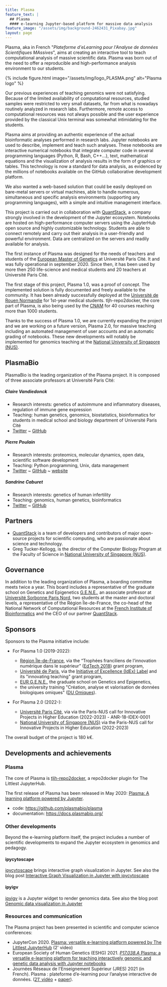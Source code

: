 ```yaml
---
title: Plasma
feature_text: |
  ## Plasma
  #### e-learning Jupyter-based platform for massive data analysis
feature_image: "/assets/img/background-2462431_Pixabay.jpg"
layout: page
---
```


Plasma, aka in French "*Plateforme d'eLearning pour l'Analyse de données Scientifiques MAssives*", aims at creating an interactive tool to teach computational analysis of massive scientific data. Plasma was born out of the need to offer a reproducible and high-performance analysis environment to our students.

{% include figure.html image="/assets/img/logo_PLASMA.png" alt="Plasma logo" %}

Our previous experiences of teaching genomics were not satisfying. Because of the limited availability of computational resources, studied samples were restricted to very small datasets, far from what is nowadays routinely analyzed in research labs. Furthermore, remote access to computational resources was not always possible and the user experience provided by the classical Unix terminal was somewhat intimidating for the students.

Plasma aims at providing an authentic experience of the actual bioinformatic analyses performed in research labs. Jupyter notebooks are used to describe, implement and teach such analyses. These notebooks are interactive numerical notebooks that integrate computer code in several programming languages (Python, R, Bash, C++...), text, mathematical equations and the visualization of analysis results in the form of graphics or tables. This technology is now a standard for data analysis, as evidenced by the millions of notebooks available on the GitHub collaborative development platform.

We also wanted a web-based solution that could be easily deployed on bare-metal servers or virtual machines, able to handle numerous, simultaneous and specific analysis environments (supporting any programming languages), with a simple and intuitive management interface.

This project is carried out in collaboration with [QuantStack](https://quantstack.net/), a company strongly involved in the development of the Jupyter ecosystem. Notebooks are hosted on high-performance computer servers using the JupyterHub open source and highly customizable technology. Students are able to connect remotely and carry out their analysis in a user-friendly and powerful environment. Data are centralized on the servers and readily available for analysis.

The first instance of Plasma was designed for the needs of teachers and students of the [European Master of Genetics](http://www.magisteregenet.univ-paris-diderot.fr/) at Université Paris Cité. It and was fully operational in september 2020. Since then, it has been used by more then 250 life-science and medical students and 20 teachers at Université Paris Cité.

The first stage of this project, Plasma 1.0, was a proof of concept. The implemented solution is fully documented and freely available to the community. It has been already successfully deployed at the [Université de Rouen Normandie](https://www.univ-rouen.fr/) for 1st-year medical students. tljh-repo2docker, the core part of Plasma, is also being used by the [CNAM](https://www.cnam.fr/) for 40 courses reaching more than 1000 students.

Thanks to the success of Plasma 1.0, we are currently expanding the project and we are working on a future version, Plasma 2.0, for massive teaching including an automated management of user accounts and an automatic grading of notebooks. These new developments will notably be implemented for genomics teaching at the [National University of Singapore (NUS)](https://www.nus.edu.sg/).



## PlasmaBio

PlasmaBio is the leading organization of the Plasma project. It is composed of three associate professors at Université Paris Cité:


##### Claire Vandiedonck

- Research interests: genetics of autoimmune and inflammatory diseases, regulation of immune gene expression
- Teaching: human genetics, genomics, biostatistics, bioinformatics for students in medical school and biology department of Université Paris Cité
- <a href="https://twitter.com/CVandiedonck">Twitter</a> ~ <a href="https://github.com/CVandiedonck">GitHub</a>


##### Pierre Poulain

- Research interests: proteomics, molecular dynamics, open data, scientific software development
- Teaching: Python programming, Unix, data management
- <a href="https://twitter.com/pierrepo">Twitter</a> ~ <a href="https://github.com/pierrepo">GitHub</a> ~ <a href="https://cupnet.net">website</a>


##### Sandrine Caburet

- Research interests: genetics of human infertility
- Teaching: genomics, human genetics, bioinformatics
- <a href="https://twitter.com/Scaburet">Twitter</a> ~ <a href="https://github.com/Scaburet">GitHub</a>
  

## Partners

- [QuantStack](https://quantstack.net/) is a team of developers and contributors of major open-source projects for scientific computing, who are passionate about science and technology.
- Greg Tucker-Kellogg, is the director of the Computer Biology Program at the Faculty of Science in [National University of Singapore (NUS)](https://www.nus.edu.sg/).


## Governance

In addition to the leading organization of Plasma, a boarding committee meets twice a year. This board includes a representative of the graduate school on Genetics and Epigenetics [G.E.N.E.](https://eur-gene.u-paris.fr/), an associate professor at [Université Sorbonne Paris Nord](https://en.univ-paris13.fr/), two students at the master and doctoral levels, a representative of the Région Île-de-France, the co-head of the National Network of Computational Resources at the [French Institute of Bioinformatics](https://en.univ-paris13.fr/) and the CEO of our partner [QuantStack](https://quantstack.net/).


## Sponsors

Sponsors to the Plasma initiative include:

- For Plasma 1.0 (2019-2022):

  - [Région Île-de-France](https://twitter.com/iledefrance), via the “Trophées franciliens de l’innovation numérique dans le supérieur” ([EdTech 2018](https://www.iledefrance.fr/trophees-franciliens-de-linnovation-numerique-dans-le-superieur-les-laureats-2018)) grant program,
  - [Université de Paris](https://u-paris.fr/en/), via the [Initiative of Excellence (IdEx) Label](https://u-paris.fr/en/the-initiative-of-excellence-idex-label/) and its "innovating teaching" grant program,
  - [EUR G.E.N.E.](https://eur-gene.u-paris.fr/), the graduate school on Genetics and Epigenetics,
  - the university training "Création, analyse et valorisation de données biologiques omiques" ([DU Omiques](https://odf.u-paris.fr/fr/offre-de-formation/diplome-d-universite-1/sciences-technologies-sante-STS/du-creation-analyse-et-valorisation-de-donnees-biologiques-omiques-DUSCAVD_117.html)).

- For Plasma 2.0 (2022-):

  - [Université Paris Cité](https://u-paris.fr/en/), via via the Paris-NUS call for Innovative Projects in Higher Education (2022-2023) - ANR-18-IDEX-0001
  - [National University of Singapore (NUS)](https://www.nus.edu.sg/) via the Paris-NUS call for Innovative Projects in Higher Education (2022-2023) 

The overall budget of the project is 180 k€.


## Developments and achievements

### Plasma

The core of Plasma is [tljh-repo2docker](https://github.com/plasmabio/tljh-repo2docker), a repo2docker plugin for The Littlest JupyterHub.

The first release of Plasma has been released in May 2020: [Plasma: A learning platform powered by Jupyter](https://blog.jupyter.org/plasma-a-learning-platform-powered-by-jupyter-1b850fcd8624).
- code: <https://github.com/plasmabio/plasma>
- documentation: <https://docs.plasmabio.org/>

### Other developments

Beyond the e-learning platform itself, the project includes a number of scientific developments to expand the Jupyter ecosystem in genomics and pedagogy.

#### ipycytoscape

[ipycytoscape](https://github.com/QuantStack/ipycytoscape) brings interactive graph visualization in Jupyter. See also the blog post [Interactive Graph Visualization in Jupyter with ipycytoscape](https://blog.jupyter.org/interactive-graph-visualization-in-jupyter-with-ipycytoscape-a8828a54ab63)

#### ipyigv

[ipyigv](https://github.com/QuantStack/ipyigv) is a Jupyter widget to render genomics data. See also the blog post [Genomic data visualization in Jupyter](https://blog.jupyter.org/genomic-data-representation-in-jupyter-c57a5bb518d6)


### Resources and communication

The Plasma project has been presented in scientific and computer science conferences:

- JupyterCon 2020. [Plasma: versatile e-learning platform powered by The Littlest JupyterHub](https://www.youtube.com/watch?v=0KIMSPTMzVY) (2' video)
- European Society of Human Genetics (ESHG) 2021. [*P17.038.A* Plasma: a versatile e-learning platform for teaching interactively genomic and genetic data analysis with Jupyter notebooks](https://www.nature.com/articles/s41431-021-01026-1#Sec2123)
- Journées Réseaux de l'Enseignement Supérieur (JRES) 2021 (in French). Plasma : plateforme d’e-learning pour l’analyse interactive de données. ([21' vidéo](https://replay.jres.org/w/f1rZTkh84cNimWf4aXHxN1) + [paper](https://hal.archives-ouvertes.fr/hal-03563658)).